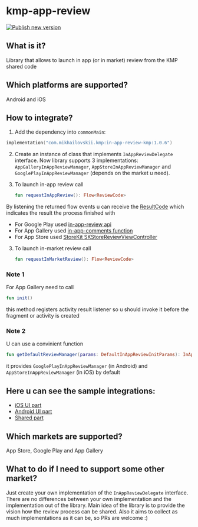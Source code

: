 # kmp-app-review

[![Publish new version](https://github.com/SergeiMikhailovskii/kmp-app-review/actions/workflows/publish-new-version.yml/badge.svg?branch=master)](https://github.com/SergeiMikhailovskii/kmp-app-review/actions/workflows/publish-new-version.yml)

## What is it?
Library that allows to launch in app (or in market) review from the KMP shared code

## Which platforms are supported?
Android and iOS

## How to integrate?
1) Add the dependency into `commonMain`:
```kotlin
implementation("com.mikhailovskii.kmp:in-app-review-kmp:1.0.6")
```

2) Create an instance of class that implements `InAppReviewDelegate` interface.
   Now library supports 3 implementations: `AppGalleryInAppReviewManager`, `AppStoreInAppReviewManager` and `GooglePlayInAppReviewManager` (depends on the market u need).

3) To launch in-app review call
   ```kotlin
   fun requestInAppReview(): Flow<ReviewCode>
   ```

  By listening the returned flow events u can receive the [ResultCode](https://github.com/SergeiMikhailovskii/kmp-app-review/blob/master/in-app-review-kmp/src/commonMain/kotlin/com/mikhailovskii/inappreview/ReviewCode.kt) which indicates the result the process finished with
   
   - For Google Play used [in-app-review api](https://developer.android.com/guide/playcore/in-app-review)
   - For App Gallery used [in-app-comments function](https://developer.huawei.com/consumer/en/doc/AppGallery-connect-Guides/agc-comments-develop-0000001062858332)
   - For App Store used [StoreKit SKStoreReviewViewController](https://developer.apple.com/documentation/storekit/skstorereviewcontroller)
  
3) To launch in-market review call
   ```kotlin
   fun requestInMarketReview(): Flow<ReviewCode>
   ```

### Note 1
For App Gallery need to call
```kotlin
fun init()
```
this method registers activity result listener so u should invoke it before the fragment or activity is created

### Note 2
U can use a convinient function
```kotlin
fun getDefaultReviewManager(params: DefaultInAppReviewInitParams): InAppReviewDelegate
```

it provides `GooglePlayInAppReviewManager` (in Android) and `AppStoreInAppReviewManager` (in iOS) by default

## Here u can see the sample integrations:
- [iOS UI part](https://github.com/SergeiMikhailovskii/kmp-app-review/blob/master/iosApp/iosApp/ContentView.swift)
- [Android UI part](https://github.com/SergeiMikhailovskii/kmp-app-review/blob/master/androidApp/src/main/java/com/mikhailovskii/inappreview/android/MainActivity.kt)
- [Shared part](https://github.com/SergeiMikhailovskii/kmp-app-review/blob/master/in-app-review-kmp-sample/src/commonMain/kotlin/com/mikhailovskii/inappreviewkmp_sample/ReviewComponent.kt)

## Which markets are supported?
App Store, Google Play and App Gallery

## What to do if I need to support some other market?
Just create your own implementation of the `InAppReviewDelegate` interface.
There are no differences between your own implementation and the implementation out of the library.
Main idea of the library is to provide the vision how the review process can be shared.
Also it aims to collect as much implementations as it can be, so PRs are welcome :) 
